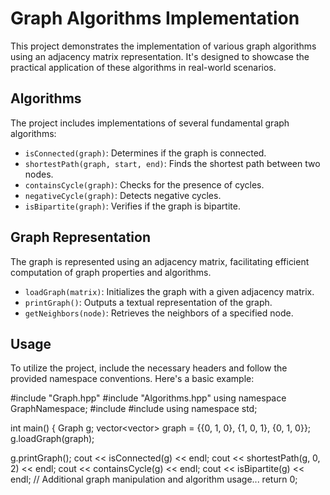 # Graph Algorithms Implementation

This project demonstrates the implementation of various graph algorithms using an adjacency matrix representation. It's designed to showcase the practical application of these algorithms in real-world scenarios.

## Algorithms

The project includes implementations of several fundamental graph algorithms:

- `isConnected(graph)`: Determines if the graph is connected.
- `shortestPath(graph, start, end)`: Finds the shortest path between two nodes.
- `containsCycle(graph)`: Checks for the presence of cycles.
- `negativeCycle(graph)`: Detects negative cycles.
- `isBipartite(graph)`: Verifies if the graph is bipartite.

## Graph Representation

The graph is represented using an adjacency matrix, facilitating efficient computation of graph properties and algorithms.

- `loadGraph(matrix)`: Initializes the graph with a given adjacency matrix.
- `printGraph()`: Outputs a textual representation of the graph.
- `getNeighbors(node)`: Retrieves the neighbors of a specified node.

## Usage

To utilize the project, include the necessary headers and follow the provided namespace conventions. Here's a basic example:

#include "Graph.hpp" #include "Algorithms.hpp" using namespace GraphNamespace; #include <iostream> #include <vector> using namespace std;

int main() { Graph g; vector<vector<int>> graph = {{0, 1, 0}, {1, 0, 1}, {0, 1, 0}}; g.loadGraph(graph);

g.printGraph();
cout << isConnected(g) << endl;
cout << shortestPath(g, 0, 2) << endl;
cout << containsCycle(g) << endl;
cout << isBipartite(g) << endl;
// Additional graph manipulation and algorithm usage...
return 0;
